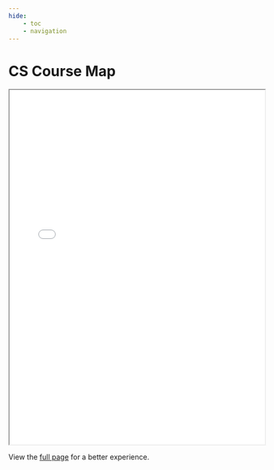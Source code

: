 ```yaml
---
hide:
    - toc
    - navigation
---
```



# CS Course Map

<iframe src="embed.html" width="100%" height="700px" allowTransparency="true" style="background-color: transparent;"></iframe>

View the [full page](embed.html) for a better experience.
